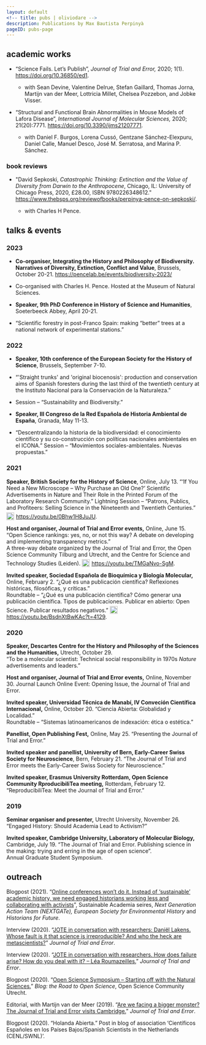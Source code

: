 ```yaml
---
layout: default
<!-- title: pubs | oliviodare -->
description: Publications by Max Bautista Perpinyà
pageID: pubs-page
---
```


## academic works
- “Science Fails. Let’s Publish”, _Journal of Trial and Error,_ 2020; 1(1). <a href="https://doi.org/10.36850/ed1" target="_blank">https://doi.org/10.36850/ed1</a>.  

  - with Sean Devine, Valentine Delrue, Stefan Gaillard, Thomas Jorna, Martijn van der Meer, Lottricia Millet, Chelsea Pozzebon, and Jobke Visser.  

- “Structural and Functional Brain Abnormalities in Mouse Models of Lafora Disease”, _International Journal of Molecular Sciences,_ 2020; 21(20):7771. <a href="https://doi.org/10.3390/ijms21207771" target="_blank">https://doi.org/10.3390/ijms21207771</a>.  

  - with Daniel F. Burgos, Lorena Cussó, Gentzane Sánchez-Elexpuru, Daniel Calle, Manuel Desco, José M. Serratosa, and Marina P. Sánchez.  
  

### book reviews
- "David Sepkoski, *Catastrophic Thinking: Extinction and the Value of Diversity from Darwin to the Anthropocene*, Chicago, IL: University of Chicago Press, 2020, £28.00, ISBN 9780226348612." <a href="https://www.thebsps.org/reviewofbooks/perpinya-pence-on-sepkoski/" target="_blank">https://www.thebsps.org/reviewofbooks/perpinya-pence-on-sepkoski/</a>.

  - with Charles H Pence. 

## talks & events  
### 2023
- **Co-organiser, Integrating the History and Philosophy of Biodiversity. Narratives of Diversity, Extinction, Conflict and Value**, Brussels, October 20-21. <a href="https://pencelab.be/events/biodiversity-2023/" target="_blank">https://pencelab.be/events/biodiversity-2023/</a>
- Co-organised with Charles H. Pence. Hosted at the Museum of Natural Sciences.

- **Speaker, 9th PhD Conference in History of Science and Humanities**, Soeterbeeck Abbey, April 20-21.  
- “Scientific forestry in post-Franco Spain: making “better” trees at a national network of experimental stations.”

### 2022
- **Speaker, 10th conference of the European Society for the History of Science**, Brussels, September 7-10.
- “'Straight trunks' and 'original biocenosis': production and conservation aims of Spanish foresters during the last third of the twentieth century at the Instituto Nacional para la Conservación de la Naturaleza.”
- Session – “Sustainability and Biodiversity.”

- **Speaker, III Congreso de la Red Española de Historia Ambiental de España**, Granada, May 11-13.
- “Descentralizando la historia de la biodiversidad: el conocimiento científico y su co-construcción con políticas nacionales ambientales en el ICONA.”
Session – “Movimientos sociales-ambientales. Nuevas propuestas.”

### 2021
**Speaker, British Society for the History of Science**, Online, July 13.
“‘If You Need a New Microscope – Why Purchase an Old One?’ Scientific Advertisements in Nature and Their Role in the Printed Forum of the Laboratory Research Community.”
Lightning Session – “Patrons, Publics, and Profiteers: Selling Science in the Nineteenth and Twentieth Centuries.” <a href="https://youtu.be/0Bhw1H8JuJU" target="_blank"> <img src="{{ oliviodare.com }}/youtube-icon.png" width="20" style="position: relative; top: 4px; padding-right: 5px">https://youtu.be/0Bhw1H8JuJU</a>.

**Host and organiser, Journal of Trial and Error events,** Online, June 15.   
“Open Science rankings: yes, no, or not this way? A debate on developing and implementing transparency metrics.”   
A three-way debate organized by the Journal of Trial and Error, the Open Science Community Tilburg and Utrecht, and the Centre for Science and Technology Studies (Leiden). <a href="https://youtu.be/TMGaNvo-SgM" target="_blank"> <img src="{{ oliviodare.com }}/youtube-icon.png" width="20" style="position: relative; top: 4px; padding-right: 5px">https://youtu.be/TMGaNvo-SgM</a>.

**Invited speaker, Sociedad Española de Bioquímica y Biología Molecular,** Online, February 2.
“¿Qué es una publicación científica? Reflexiones históricas, filosóficas, y críticas.”   
Roundtable – “¿Qué es una publicación científica? Cómo generar una publicación científica. Tipos de publicaciones. Publicar en abierto: Open Science. Publicar resultados negativos.” <a href="https://youtu.be/BsdnXtBwKAc?t=4129" target="_blank"> <img src="{{ oliviodare.com }}/youtube-icon.png" width="20" style="position: relative; top: 4px; padding-right: 5px">https://youtu.be/BsdnXtBwKAc?t=4129</a>.

### 2020
**Speaker, Descartes Centre for the History and Philosophy of the Sciences and the Humanities,** Utrecht, October 29.   
“To be a molecular scientist: Technical social responsibility in 1970s _Nature_ advertisements and leaders.”  

**Host and organiser, Journal of Trial and Error events,** Online, November 30.
Journal Launch Online Event: Opening Issue, the Journal of Trial and Error.  

**Invited speaker, Universidad Técnica de Manabí, IV Conveción Científica Internacional,** Online, October 20.
“Ciencia Abierta: Globalidad y Localidad.”   
Roundtable – “Sistemas latinoamericanos de indexación: ética o estética.”   

**Panellist, Open Publishing Fest,** Online, May 25.
“Presenting the Journal of Trial and Error.”  

**Invited speaker and panellist, University of Bern, Early-Career Swiss Society for Neuroscience**, Bern, February 21.
“The Journal of Trial and Error meets the Early-Career Swiss Society for Neuroscience.”  

**Invited speaker, Erasmus University Rotterdam, Open Science Community RproducibiliTea meeting,** Rotterdam, February 12.
“ReproducibiliTea: Meet the Journal of Trial and Error.”  

### 2019  
**Seminar organiser and presenter,** Utrecht University, November 26.
“Engaged History: Should Academia Lead to Activism?”  

**Invited speaker, Cambridge University, Laboratory of Molecular Biology,** Cambridge, July 19.
“The Journal of Trial and Error. Publishing science in the making: trying and erring in the age of open science”.   
Annual Graduate Student Symposium.

## outreach
Blogpost (2021). “<a href="http://eseh.org/online-conferences-wont-do-it-instead-of-sustainable-academic-history-we-need-engaged-historians-working-less-and-collaborating-with-activists/" target="_blank">Online conferences won’t do it. Instead of ‘sustainable’ academic history, we need engaged historians working less and collaborating with activists</a>”, Sustainable Academia seires, _Next Generation Action Team (NEXTGATe), European Society for Environmental History_ and _Historians for Future_.  

Interview (2020). “<a href="https://www.jtrialerror.com/2020/05/31/jote-in-conversation-with-researchers-daniel-lakens-whose-fault-is-it-that-science-is-irreproducible-and-who-the-heck-are-metascienists/" target="_blank">JOTE in conversation with researchers: Daniël Lakens. Whose fault is it that science is irreproducible? And who the heck are metascientists?</a>” _Journal of Trial and Error_.  

Interview (2020). “<a href="https://www.jtrialerror.com/2020/03/05/jote-in-conversation-with-researchers-how-does-failure-arise-how-do-you-deal-with-it-lea-roumazeilles/" target="_blank">JOTE in conversation with researchers. How does failure arise? How do you deal with it? – Léa Roumazeilles.</a>” _Journal of Trial and Error_.  

Blogpost (2020). “<a href="https://openscience-utrecht.com/open-science-symposium-starting-off-with-the-natural-sciences/" target="_blank">Open Science Symposium – Starting off with the Natural Sciences.</a>” _Blog: the Road to Open Science_, Open Science Community Utrecht.  

Editorial, with Martijn van der Meer (2019). “<a href="https://www.jtrialerror.com/2019/09/30/are-we-facing-a-bigger-monster-the-journal-of-trial-and-error-visits-cambridge/" target="_blank">Are we facing a bigger monster? The Journal of Trial and Error visits Cambridge.</a>” _Journal of Trial and Error_.  

Blogpost (2020). “Holanda Abierta.” Post in blog of association ‘Científicos Españoles en los Países Bajos/Spanish Scientists in the Netherlands (CENL/SWNL)’.
